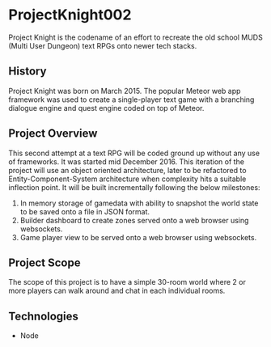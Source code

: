 # ProjectKnight002
Project Knight is the codename of an effort to recreate the old school MUDS (Multi User Dungeon) text RPGs onto newer
tech stacks. 

## History
Project Knight was born on March 2015. The popular Meteor web app framework was used to create a single-player text game with a branching dialogue engine and quest engine coded on top of Meteor. 

## Project Overview
This second attempt at a text RPG will be coded ground up without any use of frameworks. It was started mid December 2016. This iteration of the project will use an object oriented architecture, later to be refactored to Entity-Component-System architecture when complexity hits a suitable inflection point. It will be built incrementally following the below milestones:
  1. In memory storage of gamedata with ability to snapshot the world state to be saved onto a file in JSON format.
  2. Builder dashboard to create zones served onto a web browser using websockets.
  3. Game player view to be served onto a web browser using websockets.

## Project Scope
The scope of this project is to have a simple 30-room world where 2 or more players can walk around and chat in each individual rooms.

## Technologies
  * Node
